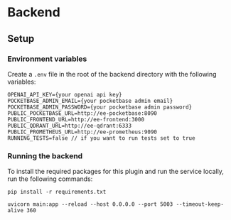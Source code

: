 # Backend

## Setup

### Environment variables

Create a `.env` file in the root of the backend directory with the following variables:

```
OPENAI_API_KEY={your openai api key}
POCKETBASE_ADMIN_EMAIL={your pocketbase admin email}
POCKETBASE_ADMIN_PASSWORD={your pocketbase admin password}
PUBLIC_POCKETBASE_URL=http://ee-pocketbase:8090
PUBLIC_FRONTEND_URL=http://ee-frontend:3000
PUBLIC_QDRANT_URL=http://ee-qdrant:6333
PUBLIC_PROMETHEUS_URL=http://ee-prometheus:9090
RUNNING_TESTS=false // if you want to run tests set to true
```

### Running the backend

To install the required packages for this plugin and run the service locally, run the following commands:

```
pip install -r requirements.txt

uvicorn main:app --reload --host 0.0.0.0 --port 5003 --timeout-keep-alive 360
```
